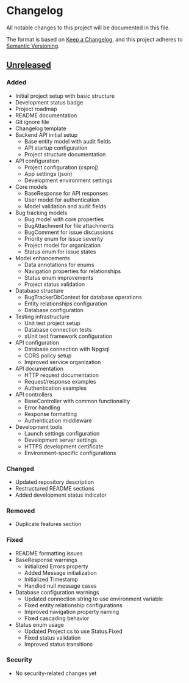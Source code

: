 # Changelog

All notable changes to this project will be documented in this file.

The format is based on [Keep a Changelog](https://keepachangelog.com/en/1.0.0/),
and this project adheres to [Semantic Versioning](https://semver.org/spec/v2.0.0.html).

## [Unreleased]

### Added
- Initial project setup with basic structure
- Development status badge
- Project roadmap
- README documentation
- Git ignore file
- Changelog template
- Backend API initial setup
  - Base entity model with audit fields
  - API startup configuration
  - Project structure documentation
- API configuration
  - Project configuration (csproj)
  - App settings (json)
  - Development environment settings
- Core models
  - BaseResponse for API responses
  - User model for authentication
  - Model validation and audit fields
- Bug tracking models
  - Bug model with core properties
  - BugAttachment for file attachments
  - BugComment for issue discussions
  - Priority enum for issue severity
  - Project model for organization
  - Status enum for issue states
- Model enhancements
  - Data annotations for enums
  - Navigation properties for relationships
  - Status enum improvements
  - Project status validation
- Database structure
  - BugTrackerDbContext for database operations
  - Entity relationships configuration
  - Database configuration
- Testing infrastructure
  - Unit test project setup
  - Database connection tests
  - xUnit test framework configuration
- API configuration
  - Database connection with Npgsql
  - CORS policy setup
  - Improved service organization
- API documentation
  - HTTP request documentation
  - Request/response examples
  - Authentication examples
- API controllers
  - BaseController with common functionality
  - Error handling
  - Response formatting
  - Authentication middleware
- Development tools
  - Launch settings configuration
  - Development server settings
  - HTTPS development certificate
  - Environment-specific configurations

### Changed
- Updated repository description
- Restructured README sections
- Added development status indicator

### Removed
- Duplicate features section

### Fixed
- README formatting issues
- BaseResponse warnings
  - Initialized Errors property
  - Added Message initialization
  - Initialized Timestamp
  - Handled null message cases
- Database configuration warnings
  - Updated connection string to use environment variable
  - Fixed entity relationship configurations
  - Improved navigation property naming
  - Fixed cascading behavior
- Status enum usage
  - Updated Project.cs to use Status.Fixed
  - Fixed status validation
  - Improved status transitions

### Security
- No security-related changes yet

[Unreleased]: https://github.com/LouisJoly/Bug_Tracker/compare/v0.1.0...HEAD
